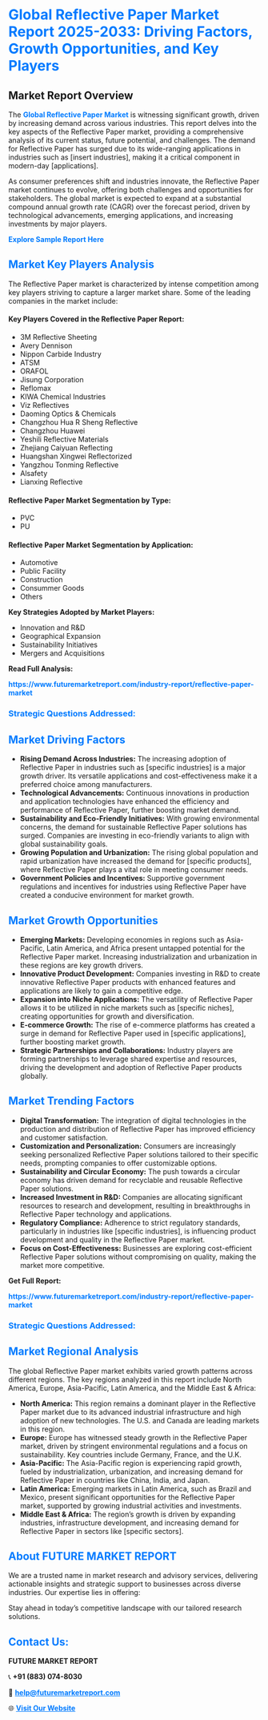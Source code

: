 <h1 style="color: #007BFF;">Global Reflective Paper Market Report 2025-2033: Driving Factors, Growth Opportunities, and Key Players</h1>

<section id="overview">
<h2>Market Report Overview</h2>
<p>The <a href="https://www.futuremarketreport.com/industry-report/reflective-paper-market" style="color: #007BFF; text-decoration: none;"><strong>Global Reflective Paper Market</strong></a> is witnessing significant growth, driven by increasing demand across various industries. This report delves into the key aspects of the Reflective Paper market, providing a comprehensive analysis of its current status, future potential, and challenges. The demand for Reflective Paper has surged due to its wide-ranging applications in industries such as [insert industries], making it a critical component in modern-day [applications].</p>
<p>As consumer preferences shift and industries innovate, the Reflective Paper market continues to evolve, offering both challenges and opportunities for stakeholders. The global market is expected to expand at a substantial compound annual growth rate (CAGR) over the forecast period, driven by technological advancements, emerging applications, and increasing investments by major players.</p>
</section>

<section id="overview">
<p><a href="https://www.futuremarketreport.com/request-sample/reportId=86382" style="color: #007BFF; text-decoration: none;"><strong>Explore Sample Report Here</strong></a></p>
</section>

<section id="key-players">
<h2 style="color: #007BFF;">Market Key Players Analysis</h2>
<p>The Reflective Paper market is characterized by intense competition among key players striving to capture a larger market share. Some of the leading companies in the market include:</p>
<h4>Key Players Covered in the Reflective Paper Report:</h4>
<ul><li>3M Reflective Sheeting</li><li>Avery Dennison</li><li>Nippon Carbide Industry</li><li>ATSM</li><li>ORAFOL</li><li>Jisung Corporation</li><li>Reflomax</li><li>KIWA Chemical Industries</li><li>Viz Reflectives</li><li>Daoming Optics &amp; Chemicals</li><li>Changzhou Hua R Sheng Reflective</li><li>Changzhou Huawei</li><li>Yeshili Reflective Materials</li><li>Zhejiang Caiyuan Reflecting</li><li>Huangshan Xingwei Reflectorized</li><li>Yangzhou Tonming Reflective</li><li>Alsafety</li><li>Lianxing Reflective</li></ul>
<h4>Reflective Paper Market Segmentation by Type:</h4>
<ul><li>PVC</li><li>PU</li></ul>

<h4>Reflective Paper Market Segmentation by Application:</h4>
<ul><li>Automotive</li><li>Public Facility</li><li>Construction</li><li>Consummer Goods</li><li>Others</li></ul>
<p><strong>Key Strategies Adopted by Market Players:</strong></p>
<ul>
<li>Innovation and R&D</li>
<li>Geographical Expansion</li>
<li>Sustainability Initiatives</li>
<li>Mergers and Acquisitions</li>
</ul>
</section>

<section>
<p><strong>Read Full Analysis: </strong></p><a href="https://www.futuremarketreport.com/industry-report/reflective-paper-market" style="color: #007BFF; text-decoration: none;"><strong>https://www.futuremarketreport.com/industry-report/reflective-paper-market</strong></a>
<h3 style="color: #007BFF;">Strategic Questions Addressed:</h3>
</section>

<section id="driving-factors">
<h2 style="color: #007BFF;">Market Driving Factors</h2>
<ul>
<li><strong>Rising Demand Across Industries:</strong> The increasing adoption of Reflective Paper in industries such as [specific industries] is a major growth driver. Its versatile applications and cost-effectiveness make it a preferred choice among manufacturers.</li>
<li><strong>Technological Advancements:</strong> Continuous innovations in production and application technologies have enhanced the efficiency and performance of Reflective Paper, further boosting market demand.</li>
<li><strong>Sustainability and Eco-Friendly Initiatives:</strong> With growing environmental concerns, the demand for sustainable Reflective Paper solutions has surged. Companies are investing in eco-friendly variants to align with global sustainability goals.</li>
<li><strong>Growing Population and Urbanization:</strong> The rising global population and rapid urbanization have increased the demand for [specific products], where Reflective Paper plays a vital role in meeting consumer needs.</li>
<li><strong>Government Policies and Incentives:</strong> Supportive government regulations and incentives for industries using Reflective Paper have created a conducive environment for market growth.</li>
</ul>
</section>

<section id="growth-opportunities">
<h2 style="color: #007BFF;">Market Growth Opportunities</h2>
<ul>
<li><strong>Emerging Markets:</strong> Developing economies in regions such as Asia-Pacific, Latin America, and Africa present untapped potential for the Reflective Paper market. Increasing industrialization and urbanization in these regions are key growth drivers.</li>
<li><strong>Innovative Product Development:</strong> Companies investing in R&D to create innovative Reflective Paper products with enhanced features and applications are likely to gain a competitive edge.</li>
<li><strong>Expansion into Niche Applications:</strong> The versatility of Reflective Paper allows it to be utilized in niche markets such as [specific niches], creating opportunities for growth and diversification.</li>
<li><strong>E-commerce Growth:</strong> The rise of e-commerce platforms has created a surge in demand for Reflective Paper used in [specific applications], further boosting market growth.</li>
<li><strong>Strategic Partnerships and Collaborations:</strong> Industry players are forming partnerships to leverage shared expertise and resources, driving the development and adoption of Reflective Paper products globally.</li>
</ul>
</section>

<section id="trending-factors">
<h2 style="color: #007BFF;">Market Trending Factors</h2>
<ul>
<li><strong>Digital Transformation:</strong> The integration of digital technologies in the production and distribution of Reflective Paper has improved efficiency and customer satisfaction.</li>
<li><strong>Customization and Personalization:</strong> Consumers are increasingly seeking personalized Reflective Paper solutions tailored to their specific needs, prompting companies to offer customizable options.</li>
<li><strong>Sustainability and Circular Economy:</strong> The push towards a circular economy has driven demand for recyclable and reusable Reflective Paper solutions.</li>
<li><strong>Increased Investment in R&D:</strong> Companies are allocating significant resources to research and development, resulting in breakthroughs in Reflective Paper technology and applications.</li>
<li><strong>Regulatory Compliance:</strong> Adherence to strict regulatory standards, particularly in industries like [specific industries], is influencing product development and quality in the Reflective Paper market.</li>
<li><strong>Focus on Cost-Effectiveness:</strong> Businesses are exploring cost-efficient Reflective Paper solutions without compromising on quality, making the market more competitive.</li>
</ul>
</section>

<section>
<p><strong>Get Full Report: </strong></p><a href="https://www.futuremarketreport.com/industry-report/reflective-paper-market" style="color: #007BFF; text-decoration: none;"><strong>https://www.futuremarketreport.com/industry-report/reflective-paper-market</strong></a>
<h3 style="color: #007BFF;">Strategic Questions Addressed:</h3>
</section>


<section id="regional-analysis">
<h2 style="color: #007BFF;">Market Regional Analysis</h2>
<p>The global Reflective Paper market exhibits varied growth patterns across different regions. The key regions analyzed in this report include North America, Europe, Asia-Pacific, Latin America, and the Middle East & Africa:</p>
<ul>
<li><strong>North America:</strong> This region remains a dominant player in the Reflective Paper market due to its advanced industrial infrastructure and high adoption of new technologies. The U.S. and Canada are leading markets in this region.</li>
<li><strong>Europe:</strong> Europe has witnessed steady growth in the Reflective Paper market, driven by stringent environmental regulations and a focus on sustainability. Key countries include Germany, France, and the U.K.</li>
<li><strong>Asia-Pacific:</strong> The Asia-Pacific region is experiencing rapid growth, fueled by industrialization, urbanization, and increasing demand for Reflective Paper in countries like China, India, and Japan.</li>
<li><strong>Latin America:</strong> Emerging markets in Latin America, such as Brazil and Mexico, present significant opportunities for the Reflective Paper market, supported by growing industrial activities and investments.</li>
<li><strong>Middle East & Africa:</strong> The region’s growth is driven by expanding industries, infrastructure development, and increasing demand for Reflective Paper in sectors like [specific sectors].</li>
</ul>
</section>

<footer>
<h2 style="color: #007BFF;">About FUTURE MARKET REPORT</h2>
<p>We are a trusted name in market research and advisory services, delivering actionable insights and strategic support to businesses across diverse industries. Our expertise lies in offering:</p>

<p>Stay ahead in today’s competitive landscape with our tailored research solutions.</p>

<h2 style="color: #007BFF;">Contact Us:</h2>
<p><strong>FUTURE MARKET REPORT</strong></p>
<p>📞 <strong>+91 (883) 074-8030</strong></p>
<p>📧 <strong><a href="mailto:help@futuremarketreport.com" style="color: #007BFF;">help@futuremarketreport.com</a></strong></p>
<p>🌐 <strong><a href="https://www.futuremarketreport.com/" style="color: #007BFF;">Visit Our Website</a></strong></p>
</footer>